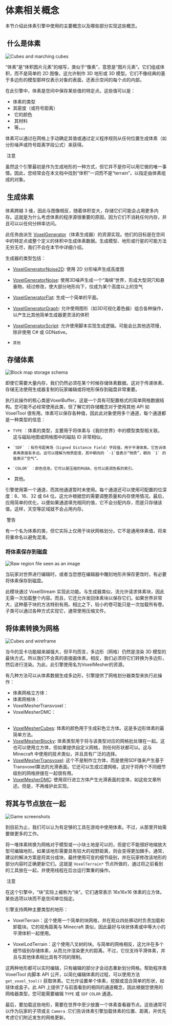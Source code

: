 # 体素相关概念


本节介绍此体素引擎中使用的主要概念以及哪些部分实现这些概念。

##  什么是体素

![Cubes and marching cubes](./体素相关概念.assets/cubes_and_marching_cubes.webp)


“体素”是“体积图片元素”的缩写，类似于“像素”，意思是“图片元素”。它们组成体积，而不是简单的 2D 图像，这允许制作 3D 地形或 3D 模型。它们不像经典的基于多边形的模型那样仅表示对象的表面，还表示空间的每个点的内部。


在此引擎中，体素是空间中保存某些值的特定点。这些值可以是：

-     
    体素的类型
-     
    其密度（或符号距离）
-    它的颜色
-    其材料
-    等。。。


体素可以通过在网格上手动确定其值或通过定义程序规则从任何位置生成体素（如分形噪声或符号距离字段公式）来获得。

 注意


虽然这个引擎最初是作为生成地形的一种方式，但它并不是你可以用它做的唯一事情。因此，您经常会在本文档中找到“体积”一词而不是“terrain”，以指定由体素组成的对象。

##  生成体素


体素跨越 3 维，因此与图像相反，随着体积变大，存储它们可能会占用更多内存。这就是为什么考虑体素的程序源很重要的原因，因为它们不消耗任何内存，并且可以以任何分辨率访问。


此任务由派生 [VoxelGenerator](https://voxel-tools.readthedocs.io/en/latest/api/VoxelGenerator/)（体素生成器）的资源实现。他们的目标是在空间中的特定点或整个定义的体积中生成体素数据。生成模型、地形或行星的可能方法无穷无尽，我们不会在本节中详细介绍。

生成器的类型包括：

- [VoxelGeneratorNoise2D](https://voxel-tools.readthedocs.io/en/latest/api/VoxelGeneratorNoise2D/): 使用 2D 分形噪声生成高度图
- [VoxelGeneratorNoise](https://voxel-tools.readthedocs.io/en/latest/api/VoxelGeneratorNoise/): 使用3D噪声生成一个“海绵”世界，形成大型洞穴和悬垂物，经过修改，使大部分地形向下，仅成为某个高度以上的空气
- [VoxelGeneratorFlat](https://voxel-tools.readthedocs.io/en/latest/api/VoxelGeneratorFlat/): 生成一个简单的平面。
- [VoxelGeneratorGraph](https://voxel-tools.readthedocs.io/en/latest/api/VoxelGeneratorGraph/): 允许使用图形（如3D可视化着色器）组合各种操作，以产生比其他简单生成器更灵活的体积
- [VoxelGeneratorScript](https://voxel-tools.readthedocs.io/en/latest/api/VoxelGeneratorScript/): 允许使用脚本实现生成逻辑。可能会比其他选项慢，除非使用 C# 或 GDNative。

-     其他

##  存储体素

![Block map storage schema](./体素相关概念.assets/block_map_storage.webp)


即使它需要大量内存，我们仍然必须在某个时候存储体素数据。这对于传递体素、存储无法使用生成器复制的玩家编辑或将地形保存到磁盘非常重要。


执行此操作的核心类是VoxelBuffer。这是一个具有可配置格式的简单网格数据结构。您可能不必经常使用此类，但了解它的存储概念对于使用其他 API 如 VoxelTool 很有用。体素可以保存各种值，因此此对象使用多个通道，每个通道都是一种类型的信息：

-     
    `TYPE` ：体素的类型，主要用于将体素与《我的世界》中的模型类型相关联。这与磁贴地图或网格图中的磁贴 ID 非常相似。
-     `SDF` ：有符号距离场（Signed Distance Field）字段值，用于平滑体素。它告诉体素离表面有多远。这可以理解为物质密度，其中朝向的 `-1`值表示“物质”，朝向 `1` 的值表示“空气”。
-     `COLOR` ：颜色信息。它可以是压缩的RGBA，也可以是调色板的索引。
-    其他。


引擎使用第一个通道，而其他通道暂时未使用。每个通道还可以使用可配置的位深度：8、16、32 或 64 位。这允许根据您的需要调整质量和内存使用情况。最后，应用简单的优化，以便如果通道填充相同的值，它不会分配内存，而是只存储该值。这样，天空等区域就不会占用内存。

 警告


有一个名为体素的类，但它实际上仅用于块状网格划分。它不是通用体素值，将来将重命名以避免混淆。

### 将体素保存到磁盘

![Raw region file seen as an image](./体素相关概念.assets/region_file_seen_as_image.png)


当玩家对世界进行编辑时，或者当您想在编辑器中雕刻地形并保存更改时，有必要将体素保存到磁盘。


此模块通过 VoxelStream 实现此功能。与生成器类似，流允许请求体素块，因此无需一次加载整个内容。而且，它还允许发回体素块以保存它们。如果世界非常大，这种基于块的方法特别有用。相比之下，较小的卷可能只是一次加载所有卷。子类可以通过各种方式实现它，通常使用压缩文件。

## 将体素转换为网格

![Cubes and wireframe](./体素相关概念.assets/cubes_and_wireframe.webp)


当今的显卡功能越来越强大，但平均而言，多边形（网格）仍然是渲染 3D 模型的最快方式。所以我们不会真的直接画体素。相反，我们必须将它们转换为多边形，然后进行渲染。为此，此引擎使用名为VoxelMesher的资源。


有几种方法可以从体素数据生成多边形，引擎提供了网格划分器类型来执行此操作：

-     
    体素网格立方体：
-     
    体素网格块：
-     
    VoxelMesherTransvoxel：
-     
    VoxelMesherDMC：

##   

- [VoxelMesherCubes](https://voxel-tools.readthedocs.io/en/latest/api/VoxelMesherCubes/): 体素的颜色用于生成彩色立方体。这是多边形体素的最简单方法。
- [VoxelMesherBlocky](https://voxel-tools.readthedocs.io/en/latest/api/VoxelMesherBlocky/): 体素类型用于将与该类型对应的网格批处理在一起。这也可以使用立方体，但如果提供自定义网格，则任何形状都可以。这与 Minecraft 中使用的技术类似，并且具有广泛的选择。
- [VoxelMesherTransvoxel](https://voxel-tools.readthedocs.io/en/latest/api/VoxelMesherTransvoxel/): 这个不是制作立方体，而是使用SDF值来产生基于Transvoxel算法的光滑表面。它还可以生成过渡网格，这对于将两个不同细节级别的网格拼接在一起很有用。
- [VoxelMesherDMC](https://voxel-tools.readthedocs.io/en/latest/api/VoxelMesherDMC/): 使用双行进立方体产生光滑表面的变体，如这些文章所述。但是，不再维护此实现。

## 将其与节点放在一起

![Game screenshots](./体素相关概念.assets/game_examples.webp)


到目前为止，我们可以认为有足够的工具在游戏中使用体素。不过，从那里开始需要做更多的工作。


将一堆体素转换为网格对于模型或一小块土地是可以的，但是它不能很好地缩放大型可编辑地形。如果该地形需要具有较大的视野距离，则会变得更加棘手。通常，建议的解决方案是将其分成块，最终使用可变的细节级别，并在玩家修改该地形的部分内容时正确更新它们。这就是 `VoxelTerrain*` 节点所做的，通过将之前看到的工具放在一起，并使用线程在后台运行繁重的操作。

 注意


在这个引擎中，“块”实际上被称为“块”。它们通常表示 16x16x16 体素的立方体。某些选项以块而不是空间单位指定。


引擎支持两种主要类型的地形：

-     
    VoxelTerrain：这个使用一个简单的块网格，并在观众四处移动时负责加载和卸载块。它的视角距离与 Minecraft 类似，因此最好与块状体素或中等大小的平滑体积一起使用。
    
-     
    VoxelLodTerrain：这个使用八叉树的块。与简单的网格相反，这允许在多个细节级别存储体素，从而允许渲染更大的距离。不过，它仅支持平滑体素，并且与其他体素相比具有不同的限制。
    


这两种地形都可以实时编辑，只有编辑的部分才会动态重新划分网格。帮助程序类 VoxelTool 向脚本 API 公开，以简化编辑体素的过程，可以使用方法 `get_voxel_tool()` 获取体素。它允许设置单个体素，挖掘或混合简单的形状，如球体或盒子。此 API 上提供了与前面看到的相同的通道概念，因此根据您使用的网格器类型，您可能需要编辑 `TYPE` 或 `SDF` `COLOR` 通道。


最后，要加载这些地形，需要在世界中至少放置一个体素查看器节点。这些通常可以作为玩家的子项或主 `Camera` .它们告诉体素引擎加载体素的位置、距离，并优先考虑它们附近发生的网格更新。
